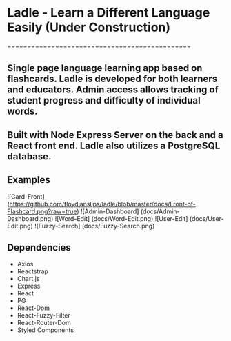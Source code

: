 # Ladle - Learn a Different Language Easily (Under Construction)

==============================================

## Single page language learning app based on flashcards. Ladle is developed for both learners and educators. Admin access allows tracking of student progress and difficulty of individual words.

## Built with Node Express Server on the back and a React front end. Ladle also utilizes a PostgreSQL database.


## Examples

![Card-Front] (https://github.com/floydianslips/ladle/blob/master/docs/Front-of-Flashcard.png?raw=true)
![Admin-Dashboard] (docs/Admin-Dashboard.png)
![Word-Edit] (docs/Word-Edit.png)
![User-Edit] (docs/User-Edit.png)
![Fuzzy-Search] (docs/Fuzzy-Search.png)

## Dependencies

* Axios
* Reactstrap
* Chart.js
* Express
* React
* PG
* React-Dom
* React-Fuzzy-Filter
* React-Router-Dom
* Styled Components
